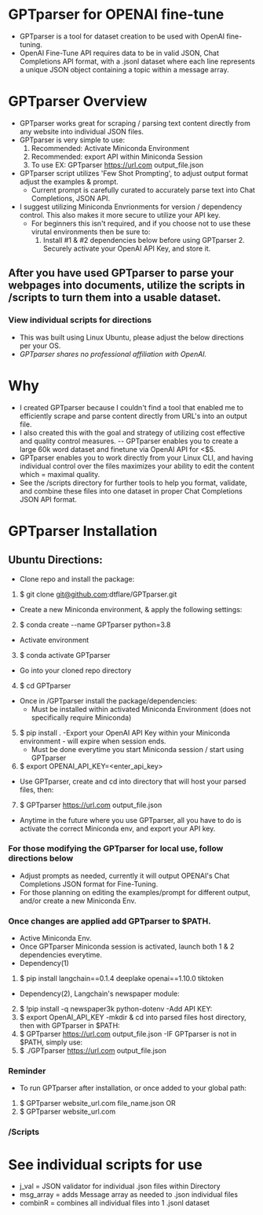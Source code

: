 # GPTparser for OPENAI fine-tune #
- GPTparser is a tool for dataset creation to be used with OpenAI fine-tuning.
- OpenAI Fine-Tune API requires data to be in valid JSON, Chat Completions API format, with a .jsonl dataset where each line represents a unique JSON object containing a topic within a message array.

# GPTparser Overview #
- GPTparser works great for scraping / parsing text content directly from any website into individual JSON files.
- GPTparser is very simple to use:
	1. Recommended: Activate Miniconda Environment
	2. Recommended: export API within Miniconda Session
	3. To use EX: GPTparser https://url.com output_file.json
- GPTparser script utilizes 'Few Shot Prompting', to adjust output format adjust the examples & prompt.
	- Current prompt is carefully curated to accurately parse text into Chat Completions, JSON API.
 - I suggest utilizing Miniconda Envrionments for version / dependency control. This also makes it more secure to utilize your API key.
 	- For beginners this isn't required, and if you choose not to use these virutal environments then be sure to:
  		1. Install #1 & #2 dependencies below before using GPTparser
    		2. Securely activate your OpenAI API Key, and store it.


## After you have used GPTparser to parse your webpages into documents, utilize the scripts in /scripts to turn them into a usable dataset. ##
### View individual scripts for directions ###

- This was built using Linux Ubuntu, please adjust the below directions per your OS.
- *GPTparser shares no professional affiliation with OpenAI.*

# Why #
- I created GPTparser because I couldn't find a tool that enabled me to efficiently scrape and parse content directly from URL's into an output file.
- I also created this with the goal and strategy of utilizing cost effective and quality control measures.
	-- GPTparser enables you to create a large 60k word dataset and finetune via OpenAI API for <$5.
- GPTparser enables you to work directly from your Linux CLI, and having individual control over the files maximizes your ability to edit the content which = maximal quality.
- See the /scripts directory for further tools to help you format, validate, and combine these files into one dataset in proper Chat Completions JSON API format.


# GPTparser Installation #
## Ubuntu Directions: ## 

- Clone repo and install the package:
 1. $ git clone git@github.com:dtflare/GPTparser.git
- Create a new Miniconda environment, & apply the following settings:
2. $ conda create --name GPTparser python=3.8
- Activate environment
3. $ conda activate GPTparser
- Go into your cloned repo directory
4. $ cd GPTparser
- Once in /GPTparser install the package/dependencies:
	- Must be installed within activated Miniconda Environment (does not specifically require Miniconda)
5. $ pip install .
-Export your OpenAI API Key within your Miniconda environment - will expire when session ends.
	- Must be done everytime you start Miniconda session / start using GPTparser
6. $ export OPENAI_API_KEY=<enter_api_key>
- Use GPTparser, create and cd into directory that will host your parsed files, then:
7. $ GPTparser https://url.com output_file.json

- Anytime in the future where you use GPTparser, all you have to do is activate the correct Miniconda env, and export your API key.



### For those modifying the GPTparser for local use, follow directions below ###
- Adjust prompts as needed, currently it will output OPENAI's Chat Completions JSON format for Fine-Tuning.
- For those planning on editing the examples/prompt for different output, and/or create a new Miniconda Env.

### Once changes are applied add GPTparser to $PATH. ###
- Active Miniconda Env.
- Once GPTparser Miniconda session is activated, launch both 1 & 2 dependencies everytime.
- Dependency(1)
1. $ pip install langchain==0.1.4 deeplake openai==1.10.0 tiktoken
- Dependency(2), Langchain's newspaper module:
2. $ !pip install -q newspaper3k python-dotenv
-Add API KEY:
3. $ export OpenAI_API_KEY
-mkdir & cd into parsed files host directory, then with GPTparser in $PATH:
4. $ GPTparser https://url.com output_file.json
-IF GPTparser is not in $PATH, simply use:
5. $ ./GPTparser https://url.com output_file.json


 
 
### Reminder ###
- To run GPTparser after installation, or once added to your global path:
1. $ GPTparser website_url.com file_name.json
OR
1. $ GPTparser website_url.com

### /Scripts ###
# See individual scripts for use #
- j_val = JSON validator for individual .json files within Directory
- msg_array = adds Message array as needed to .json individual files
- combinR = combines all individual files into 1 .jsonl dataset
